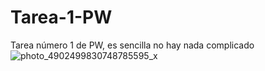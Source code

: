 # Tarea-1-PW
Tarea número 1 de PW, es sencilla no hay nada complicado
![photo_4902499830748785595_x](https://github.com/Cesar0112/Tarea-1-PW/assets/98931642/18327dde-b3f8-4753-aee1-0d947add2ee7)